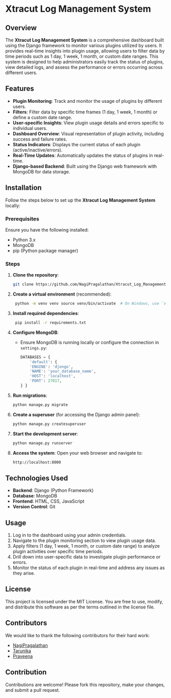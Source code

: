 # Xtracut Log Management System

## Overview

The **Xtracut Log Management System** is a comprehensive dashboard built using the Django framework to monitor various plugins utilized by users. It provides real-time insights into plugin usage, allowing users to filter data by time periods such as 1 day, 1 week, 1 month, or custom date ranges. This system is designed to help administrators easily track the status of plugins, view detailed logs, and assess the performance or errors occurring across different users.

## Features

- **Plugin Monitoring**: Track and monitor the usage of plugins by different users.
- **Filters**: Filter data by specific time frames (1 day, 1 week, 1 month) or define a custom date range.
- **User-specific Insights**: View plugin usage details and errors specific to individual users.
- **Dashboard Overview**: Visual representation of plugin activity, including success and failure rates.
- **Status Indicators**: Displays the current status of each plugin (active/inactive/errors).
- **Real-Time Updates**: Automatically updates the status of plugins in real-time.
- **Django-based Backend**: Built using the Django web framework with MongoDB for data storage.

## Installation

Follow the steps below to set up the **Xtracut Log Management System** locally:

### Prerequisites

Ensure you have the following installed:

- Python 3.x
- MongoDB
- pip (Python package manager)

### Steps

1. **Clone the repository**:
    
    ```bash
   git clone https://github.com/NagiPragalathan/Xtracut_Log_Management_System.git cd Xtracut_Log_Management_System
    ```
    
3. **Create a virtual environment** (recommended):
    
    ```bash
     python -m venv venv source venv/bin/activate  # On Windows, use `venv\Scripts\activate`
    ```
    
4. **Install required dependencies**:
    
    ```bash
     pip install -r requirements.txt
    ```
    
5. **Configure MongoDB**:
    
    - Ensure MongoDB is running locally or configure the connection in `settings.py`:
        
      ```python
      DATABASES = {
          'default': {
          'ENGINE': 'djongo',
          'NAME': 'your_database_name',
          'HOST': 'localhost',
          'PORT': 27017,
      } }
      ```  
6. **Run migrations**:
    
    ```bash
    python manage.py migrate
    ```
    
7. **Create a superuser** (for accessing the Django admin panel):
    
    ```bash
    python manage.py createsuperuser
    ```
    
8. **Start the development server**:
    
    ```bash
    python manage.py runserver
    ```
    
9. **Access the system**: Open your web browser and navigate to:
    

    ```bash
    http://localhost:8000
    ```
    
## Technologies Used

- **Backend**: Django (Python Framework)
- **Database**: MongoDB
- **Frontend**: HTML, CSS, JavaScript
- **Version Control**: Git
  
## Usage

1. Log in to the dashboard using your admin credentials.
2. Navigate to the plugin monitoring section to view plugin usage data.
3. Apply filters (1 day, 1 week, 1 month, or custom date range) to analyze plugin activities over specific time periods.
4. Drill down into user-specific data to investigate plugin performance or errors.
5. Monitor the status of each plugin in real-time and address any issues as they arise.

## License

This project is licensed under the MIT License. You are free to use, modify, and distribute this software as per the terms outlined in the license file.

## Contributors

We would like to thank the following contributors for their hard work:

- [NagiPragalathan](https://github.com/NagiPragalathan)
- [Tarunika](https://github.com/Tarunika-R)
- [Praveena](https://github.com/Praveena-Krishnan)

## Contribution

Contributions are welcome! Please fork this repository, make your changes, and submit a pull request.
